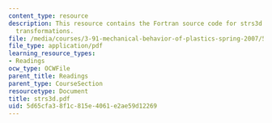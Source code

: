 ```yaml
---
content_type: resource
description: This resource contains the Fortran source code for strs3d - 3D stress
  transformations.
file: /media/courses/3-91-mechanical-behavior-of-plastics-spring-2007/5d65cfa38f1c815e4061e2ae59d12269_strs3d.pdf
file_type: application/pdf
learning_resource_types:
- Readings
ocw_type: OCWFile
parent_title: Readings
parent_type: CourseSection
resourcetype: Document
title: strs3d.pdf
uid: 5d65cfa3-8f1c-815e-4061-e2ae59d12269
---
```

